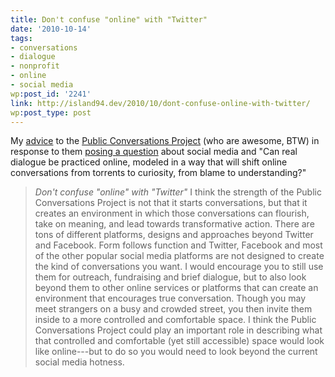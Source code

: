 ```yaml
---
title: Don't confuse "online" with "Twitter"
date: '2010-10-14'
tags:
- conversations
- dialogue
- nonprofit
- online
- social media
wp:post_id: '2241'
link: http://island94.dev/2010/10/dont-confuse-online-with-twitter/
wp:post_type: post
---
```


My <a href="http://www.publicconversations.org/blog/2010/social-media#comment-1270">advice</a> to the <a href="http://www.publicconversations.org/dialogue">Public Conversations Project</a> (who are awesome, BTW) in response to them <a href="http://www.publicconversations.org/blog/2010/social-media">posing a question</a> about social media and "Can real dialogue be practiced online, modeled in a way that will shift online conversations from torrents to curiosity, from blame to understanding?"
<blockquote><em>Don't confuse "online" with "Twitter"</em>
I think the strength of the Public Conversations Project is not that it starts conversations, but that it creates an environment in which those conversations can flourish, take on meaning, and lead towards transformative action. There are tons of different platforms, designs and approaches beyond Twitter and Facebook. Form follows function and Twitter, Facebook and most of the other popular social media platforms are not designed to create the kind of conversations you want. I would encourage you to still use them for outreach, fundraising and brief dialogue, but to also look beyond them to other online services or platforms that can create an environment that encourages true conversation. Though you may meet strangers on a busy and crowded street, you then invite them inside to a more controlled and comfortable space. I think the Public Conversations Project could play an important role in describing what that controlled and comfortable (yet still accessible) space would look like online---but to do so you would need to look beyond the current social media hotness.</blockquote>
